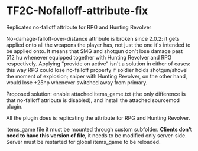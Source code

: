 # TF2C-Nofalloff-attribute-fix
Replicates no-falloff attribute for RPG and Hunting Revolver

No-damage-falloff-over-distance attribute is broken since 2.0.2: it gets applied onto all the weapons the player has, not just the one it's intended to be applied onto.
It means that SMG and shotgun don't lose damage past 512 hu whenever equipped together with Hunting Revolver and RPG respectively.
Applying "provide on active" isn't a solution in either of cases: this way RPG could lose no-falloff property if soldier holds shotgun/shovel the moment of explosion; sniper with Hunting Revolver, on the other hand, would lose +25hp whenever switched away from primary.

Proposed solution: enable attached items_game.txt (the only difference is that no-falloff attribute is disabled), and install the attached sourcemod plugin.

All the plugin does is replicating the attribute for RPG and Hunting Revolver.

items_game file it must be mounted through custom subfolder.
**Clients don't need to have this version of file**, it needs to be modified only server-side.
Server must be restarted for global items_game to be reloaded.

